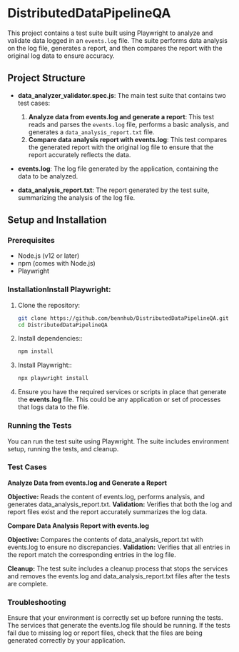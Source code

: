 # DistributedDataPipelineQA

This project contains a test suite built using Playwright to analyze and validate data logged in an `events.log` file. The suite performs data analysis on the log file, generates a report, and then compares the report with the original log data to ensure accuracy.

## Project Structure

- **data_analyzer_validator.spec.js**: The main test suite that contains two test cases:
  1. **Analyze data from events.log and generate a report**: This test reads and parses the `events.log` file, performs a basic analysis, and generates a `data_analysis_report.txt` file.
  2. **Compare data analysis report with events.log**: This test compares the generated report with the original log file to ensure that the report accurately reflects the data.

- **events.log**: The log file generated by the application, containing the data to be analyzed.
- **data_analysis_report.txt**: The report generated by the test suite, summarizing the analysis of the log file.

## Setup and Installation

### Prerequisites

- Node.js (v12 or later)
- npm (comes with Node.js)
- Playwright

### InstallationInstall Playwright:

1. Clone the repository:
   ```bash
   git clone https://github.com/bennhub/DistributedDataPipelineQA.git
   cd DistributedDataPipelineQA
2. Install dependencies::
   ```bash
   npm install
2. Install Playwright::
   ```bash
   npx playwright install
4. Ensure you have the required services or scripts in place that generate the **events.log** file. This could be any application or set of processes that logs data to the file. 

### Running the Tests
You can run the test suite using Playwright. The suite includes environment setup, running the tests, and cleanup.   

### Test Cases

**Analyze Data from events.log and Generate a Report**

**Objective:** Reads the content of events.log, performs analysis, and generates data_analysis_report.txt.
**Validation:** Verifies that both the log and report files exist and the report accurately summarizes the log data.

**Compare Data Analysis Report with events.log**

**Objective:** Compares the contents of data_analysis_report.txt with events.log to ensure no discrepancies.
**Validation:** Verifies that all entries in the report match the corresponding entries in the log file.

**Cleanup:**
The test suite includes a cleanup process that stops the services and removes the events.log and data_analysis_report.txt files after the tests are complete.

### Troubleshooting
Ensure that your environment is correctly set up before running the tests. The services that generate the events.log file should be running.
If the tests fail due to missing log or report files, check that the files are being generated correctly by your application.
 
   
   
   
   

